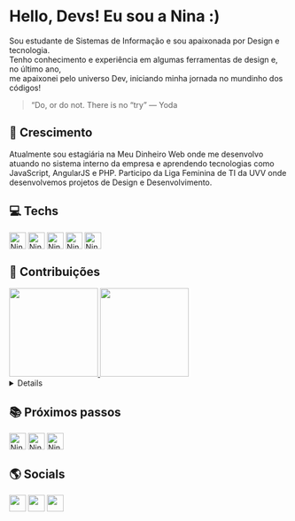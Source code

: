 
# Hello, Devs! Eu sou a Nina :)
Sou estudante de Sistemas de Informação e sou apaixonada por Design e tecnologia.<br>
Tenho conhecimento e experiência em algumas ferramentas de design e, no último ano, <br>
me apaixonei pelo universo Dev, iniciando minha jornada no mundinho dos códigos!  
> “Do, or do not. There is no “try” — Yoda


## 🚀 Crescimento
Atualmente sou estagiária na Meu Dinheiro Web onde me desenvolvo atuando no sistema interno da empresa e aprendendo tecnologias como JavaScript, AngularJS e PHP. 
Participo da Liga Feminina de TI da UVV onde desenvolvemos projetos de Design e Desenvolvimento.
    
## 💻 Techs
<div style="display: inline_block">
  <img align="center" alt="Nina-HTML" height="30" src="https://img.shields.io/badge/HTML5-E34F26.svg?style=for-the-badge&logo=HTML5&logoColor=white">
  <img align="center" alt="Nina-CSS" height="30" src="https://img.shields.io/badge/CSS3-1572B6.svg?style=for-the-badge&logo=CSS3&logoColor=white">
  <img align="center" alt="Nina-Js" height="30" src="https://img.shields.io/badge/JavaScript-F7DF1E.svg?style=for-the-badge&logo=JavaScript&logoColor=black">	 
  <img align="center" alt="Nina-AngularJS" height="30" src="https://img.shields.io/badge/Angular-0F0F11.svg?style=for-the-badge&logo=Angular&logoColor=white">  
  <img align="center" alt="Nina-PHP" height="30" src="https://img.shields.io/badge/PHP-777BB4.svg?style=for-the-badge&logo=PHP&logoColor=white">
</div>

## 🎲 Contribuições    
  <div>
    <a href="https://github.com/marinalomeu">
    <img height="160em" src="https://github-readme-stats.vercel.app/api/top-langs/?username=marinalomeu&layout=compact&langs_count=7&theme=tokyonight"/>
    <picture>
      <source
        srcset="https://github-readme-stats.vercel.app/api?username=marinalomeu&show_icons=true&theme=tokyonight"
        media="(prefers-color-scheme: dark)"
      />
      <img height="160em" src="https://github-readme-stats.vercel.app/api?username=marinalomeu&show_icons=true&theme=tokyonight" />
    </picture>
</div>   

<details><summary><h4>My Projects </h4></summary>
    <div>
        <p align="left">
            <a href="https://github.com/marinalomeu/marinalomeu">
                <img src="https://github-readme-stats.vercel.app/api/pin/?username=marinalomeu&repo=marinalomeu&theme=tokyonight" alt="GitHub Stats" />
            </a>
            <a href="https://github.com/marinalomeu/HeroesGallery">
                <img src="https://github-readme-stats.vercel.app/api/pin/?username=marinalomeu&repo=HeroesGallery&theme=tokyonight" alt="GitHub Stats" />
            </a>
            <a href="https://github.com/marinalomeu/portfolio">
                <img src="https://github-readme-stats.vercel.app/api/pin/?username=marinalomeu&repo=portfolio&theme=tokyonight" alt="GitHub Stats" />
            </a>
        </p>
    </div>
</details>


## 📚 Próximos passos
<div>
<!--     <img align="center" alt="Nina-MUI" height="30" src="https://img.shields.io/badge/MUI-007FFF.svg?style=for-the-badge&logo=MUI&logoColor=white"> -->
    <img align="center" alt="Nina-Bootstrap" height="30" src="https://img.shields.io/badge/Bootstrap-7952B3.svg?style=for-the-badge&logo=Bootstrap&logoColor=white">
    <img align="center" alt="Nina-React" height="30" src="https://img.shields.io/badge/React-61DAFB.svg?style=for-the-badge&logo=React&logoColor=black">
<!--     <img align="center" alt="Nina-Vue.js" height="30" src="https://img.shields.io/badge/Vue.js-4FC08D.svg?style=for-the-badge&logo=vuedotjs&logoColor=white"> -->
    <img align="center" alt="Nina-TS" height="30" src="https://img.shields.io/badge/TypeScript-3178C6.svg?style=for-the-badge&logo=TypeScript&logoColor=white">
</div>

      
## 🌎 Socials	  
 <div>
    <a href = "mailto:marinablomeu@gmail.com"><img height="30" src="https://img.shields.io/badge/-Gmail-%23333?style=for-the-badge&logo=gmail&logoColor=white" target="_blank"></a>
    <a href= "https://www.linkedin.com/in/marinalomeu/"><img height= "30"src= "https://img.shields.io/badge/LinkedIn-0A66C2.svg?style=for-the-badge&logo=LinkedIn&logoColor=white"></a>
    <a href= "https://discord.gg/marinalomeu" target="_blank"><img height="30" src="https://img.shields.io/badge/Discord-7289DA?style=for-the-badge&logo=discord&logoColor=white"></a>  
</div>

<!--
![𝚐𝚒𝚝𝚑𝚞𝚋 𝚐𝚛𝚊𝚙𝚑](https://github-readme-activity-graph.vercel.app/graph?username=marinalomeu&theme=tokyonight&hide_border=true&area=true)
-->

